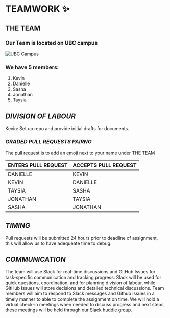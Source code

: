 # **TEAMWORK** :sparkles:

## THE TEAM ##

### Our Team is located on UBC campus ###

![UBC Campus](https://visit.ubc.ca/wp-content/uploads/2019/09/UBC_mainmall1_1940x1216.jpg)

### We have 5 members: ###
1. Kevin
2. Danielle
3. Sasha
4. Jonathan
5. Taysia

## _DIVISION OF LABOUR_
Kevin: Set up repo and provide initial drafts for documents. 

### _GRADED PULL REQUESTS PAIRNG_ ###
The pull request is to add an emoji next to your name under THE TEAM 

ENTERS PULL REQUEST | ACCEPTS PULL REQUEST 
--------------------|---------------------
DANIELLE | KEVIN
KEVIN | DANIELLE
TAYSIA | SASHA
JONATHAN | TAYSIA
SASHA | JONATHAN

## _TIMING_
Pull requests will be submitted 24 hours prior to deadline of assignment, this will allow us to have adequeate time to debug. 

## _COMMUNICATION_
The team will use Slack for real-time discussions and GitHub Issues for task-specific communication and tracking progress. 
Slack will be used for quick questions, coordination, and for planning division of labour, while GitHub Issues will store decisions and detailed technical discussions. 
Team members will aim to respond to Slack messages and Github issues in a timely manner to able to complete the assignment on time. 
We will hold a virtual check-in meetings when needed to discuss progress and next steps, these meetings will be held through our [Slack huddle group](https://app.slack.com/huddle/T09A488KAUT/C09EX911AEQ). 

